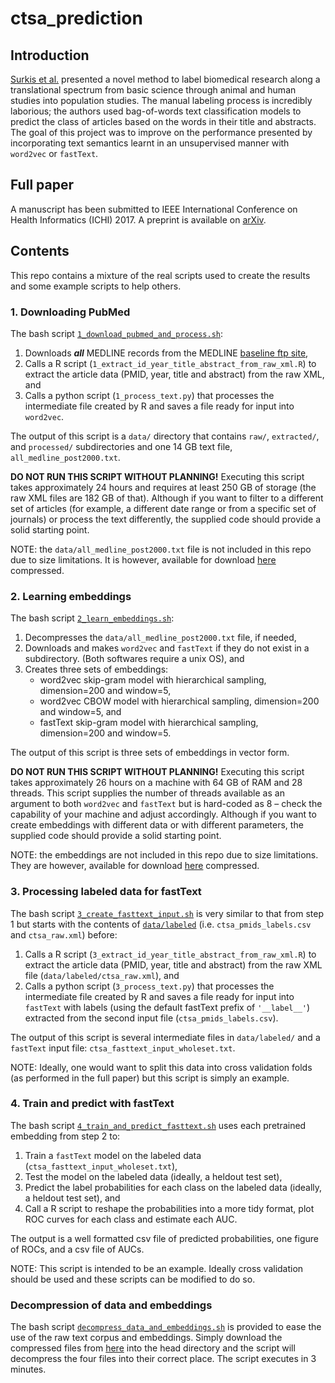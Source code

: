 # ctsa_prediction

## Introduction

[Surkis et al.](https://translational-medicine.biomedcentral.com/articles/10.1186/s12967-016-0992-8) presented a novel method to label biomedical research along a translational spectrum from basic science through animal and human studies into population studies. The manual labeling process is incredibly laborious; the authors used bag-of-words text classification models to predict the class of articles based on the words in their title and abstracts. The goal of this project was to improve on the performance presented by incorporating text semantics learnt in an unsupervised manner with `word2vec` or `fastText`.

## Full paper

A manuscript has been submitted to IEEE International Conference on Health Informatics (ICHI) 2017. A preprint is available on [arXiv](https://arxiv.org/abs/1705.06262).

## Contents

This repo contains a mixture of the real scripts used to create the results and some example scripts to help others. 

### 1. Downloading PubMed

The bash script [`1_download_pubmed_and_process.sh`](https://github.com/vincentmajor/ctsa_prediction/blob/master/1_download_pubmed_and_process.sh): 
1. Downloads ***all*** MEDLINE records from the MEDLINE [baseline ftp site](ftp://ftp.ncbi.nlm.nih.gov/pubmed/baseline/),
2. Calls a R script (`1_extract_id_year_title_abstract_from_raw_xml.R`) to extract the article data (PMID, year, title and abstract) from the raw XML, and
3. Calls a python script (`1_process_text.py`) that processes the intermediate file created by R and saves a file ready for input into `word2vec`. 

The output of this script is a `data/` directory that contains `raw/`, `extracted/`, and `processed/` subdirectories and one 14 GB text file, `all_medline_post2000.txt`.

**DO NOT RUN THIS SCRIPT WITHOUT PLANNING!** Executing this script takes approximately 24 hours and requires at least 250 GB of storage (the raw XML files are 182 GB of that). Although if you want to filter to a different set of articles (for example, a different date range or from a specific set of journals) or process the text differently, the supplied code should provide a solid starting point. 

NOTE: the `data/all_medline_post2000.txt` file is not included in this repo due to size limitations. It is however, available for download [here](drive.google.com) compressed.

### 2. Learning embeddings

The bash script [`2_learn_embeddings.sh`](https://github.com/vincentmajor/ctsa_prediction/blob/master/2_learn_embeddings.sh): 
1. Decompresses the `data/all_medline_post2000.txt` file, if needed,
2. Downloads and makes `word2vec` and `fastText` if they do not exist in a subdirectory. (Both softwares require a unix OS), and
3. Creates three sets of embeddings:
    * word2vec skip-gram model with hierarchical sampling, dimension=200 and window=5,
    * word2vec CBOW model with hierarchical sampling, dimension=200 and window=5, and
    * fastText skip-gram model with hierarchical sampling, dimension=200 and window=5.
    
The output of this script is three sets of embeddings in vector form. 

**DO NOT RUN THIS SCRIPT WITHOUT PLANNING!** Executing this script takes approximately 26 hours on a machine with 64 GB of RAM and 28 threads. This script supplies the number of threads available as an argument to both `word2vec` and `fastText` but is hard-coded as 8 – check the capability of your machine and adjust accordingly. Although if you want to create embeddings with different data or with different parameters, the supplied code should provide a solid starting point.

NOTE: the embeddings are not included in this repo due to size limitations. They are however, available for download [here](drive.google.com) compressed.

### 3. Processing labeled data for fastText

The bash script [`3_create_fasttext_input.sh`](https://github.com/vincentmajor/ctsa_prediction/blob/master/3_create_fasttext_input.sh) is very similar to that from step 1 but starts with the contents of [`data/labeled`](https://github.com/vincentmajor/ctsa_prediction/tree/master/data/labeled) (i.e. `ctsa_pmids_labels.csv` and `ctsa_raw.xml`)  before:
1. Calls a R script (`3_extract_id_year_title_abstract_from_raw_xml.R`) to extract the article data (PMID, year, title and abstract) from the raw XML file (`data/labeled/ctsa_raw.xml`), and
2. Calls a python script (`3_process_text.py`) that processes the intermediate file created by R and saves a file ready for input into `fastText` with labels (using the default fastText prefix of `'__label__'`) extracted from the second input file (`ctsa_pmids_labels.csv`). 

The output of this script is several intermediate files in `data/labeled/` and a `fastText` input file: `ctsa_fasttext_input_wholeset.txt`. 

NOTE: Ideally, one would want to split this data into cross validation folds (as performed in the full paper) but this script is simply an example.

### 4. Train and predict with fastText

The bash script [`4_train_and_predict_fasttext.sh`](https://github.com/vincentmajor/ctsa_prediction/blob/master/4_train_and_predict_fasttext.sh) uses each pretrained embedding from step 2 to:
1. Train a `fastText` model on the labeled data (`ctsa_fasttext_input_wholeset.txt`),
2. Test the model on the labeled data (ideally, a heldout test set), 
3. Predict the label probabilities for each class on the labeled data (ideally, a heldout test set), and
4. Call a R script to reshape the probabilities into a more tidy format, plot ROC curves for each class and estimate each AUC.

The output is a well formatted csv file of predicted probabilities, one figure of ROCs, and a csv file of AUCs.

NOTE: This script is intended to be an example. Ideally cross validation should be used and these scripts can be modified to do so.

### Decompression of data and embeddings

The bash script [`decompress_data_and_embeddings.sh`](https://github.com/vincentmajor/ctsa_prediction/blob/master/decompress_data_and_embeddings.sh) is provided to ease the use of the raw text corpus and embeddings. Simply download the compressed files from [here](drive.google.com) into the head directory and the script will decompress the four files into their correct place. The script executes in 3 minutes.
